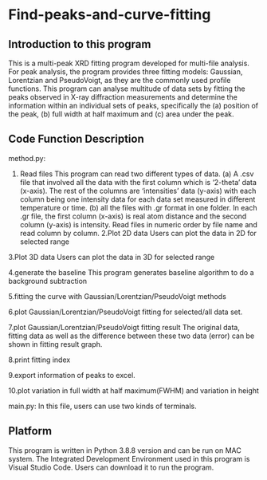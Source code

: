 # Find-peaks-and-curve-fitting
## Introduction to this program
This is a multi-peak XRD fitting program developed for multi-file analysis. For peak analysis, the program provides three fitting models: Gaussian, Lorentzian and PseudoVoigt, as they are the commonly used profile functions. This program can analyse multitude of data sets by fitting the peaks observed in X-ray diffraction measurements and determine the information within an individual sets of peaks, specifically the (a) position of the peak, (b) full width at half maximum and (c) area under the peak. 

## Code Function Description
method.py:
1. Read files 
This program can read two different types of data. (a) A .csv file that involved all the data with the first column which is ‘2-theta’ data (x-axis). The rest of the columns are ‘intensities’ data (y-axis) with each column being one intensity data for each data set measured in different temperature or time. (b) all the files with .gr format in one folder. In each .gr file, the first column (x-axis) is real atom distance and the second column (y-axis) is intensity. Read files in numeric order by file name and read column by column. 
2.Plot 2D data
Users can plot the data in 2D for selected range

3.Plot 3D data
Users can plot the data in 3D for selected range

4.generate the baseline
This program generates baseline algorithm to do a background subtraction

5.fitting the curve with Gaussian/Lorentzian/PseudoVoigt methods

6.plot Gaussian/Lorentzian/PseudoVoigt fitting for selected/all data set.

7.plot Gaussian/Lorentzian/PseudoVoigt fitting result
The original data, fitting data as well as the difference between these two data (error) can be shown
in fitting result graph.

8.print fitting index

9.export information of peaks to excel.

10.plot variation in full width at half maximum(FWHM) and variation in height


main.py:
In this file, users can use two kinds of terminals. 


## Platform
This program is written in Python 3.8.8 version and can be run on MAC system. The Integrated Development Environment used in this program is Visual Studio Code. Users can download it to run the program.
